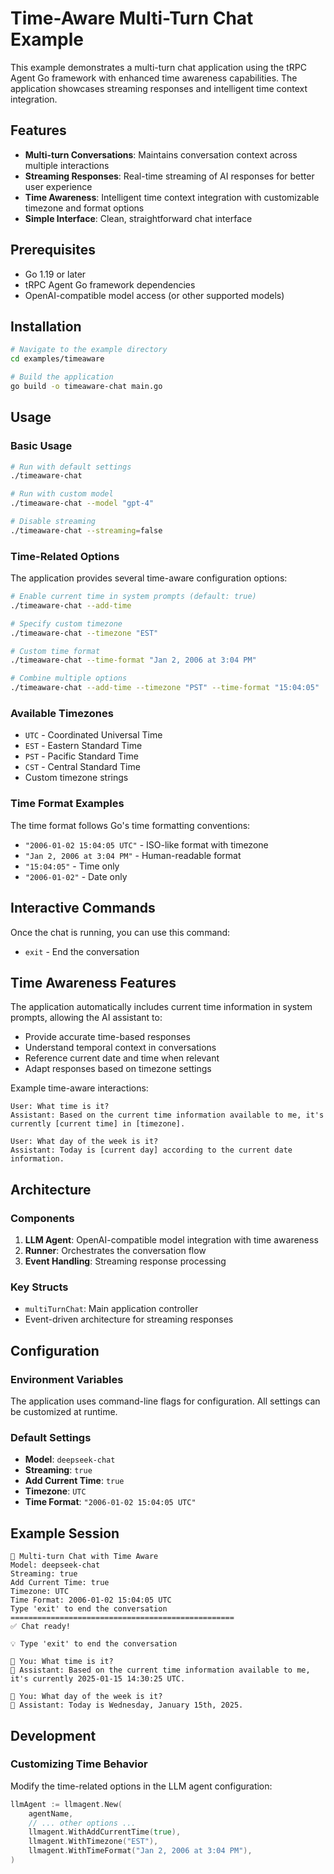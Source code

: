 # Time-Aware Multi-Turn Chat Example

This example demonstrates a multi-turn chat application using the tRPC Agent Go framework with enhanced time awareness capabilities. The application showcases streaming responses and intelligent time context integration.

## Features

- **Multi-turn Conversations**: Maintains conversation context across multiple interactions
- **Streaming Responses**: Real-time streaming of AI responses for better user experience
- **Time Awareness**: Intelligent time context integration with customizable timezone and format options
- **Simple Interface**: Clean, straightforward chat interface

## Prerequisites

- Go 1.19 or later
- tRPC Agent Go framework dependencies
- OpenAI-compatible model access (or other supported models)

## Installation

```bash
# Navigate to the example directory
cd examples/timeaware

# Build the application
go build -o timeaware-chat main.go
```

## Usage

### Basic Usage

```bash
# Run with default settings
./timeaware-chat

# Run with custom model
./timeaware-chat --model "gpt-4"

# Disable streaming
./timeaware-chat --streaming=false
```

### Time-Related Options

The application provides several time-aware configuration options:

```bash
# Enable current time in system prompts (default: true)
./timeaware-chat --add-time

# Specify custom timezone
./timeaware-chat --timezone "EST"

# Custom time format
./timeaware-chat --time-format "Jan 2, 2006 at 3:04 PM"

# Combine multiple options
./timeaware-chat --add-time --timezone "PST" --time-format "15:04:05"
```

### Available Timezones

- `UTC` - Coordinated Universal Time
- `EST` - Eastern Standard Time
- `PST` - Pacific Standard Time
- `CST` - Central Standard Time
- Custom timezone strings

### Time Format Examples

The time format follows Go's time formatting conventions:

- `"2006-01-02 15:04:05 UTC"` - ISO-like format with timezone
- `"Jan 2, 2006 at 3:04 PM"` - Human-readable format
- `"15:04:05"` - Time only
- `"2006-01-02"` - Date only

## Interactive Commands

Once the chat is running, you can use this command:

- `exit` - End the conversation

## Time Awareness Features

The application automatically includes current time information in system prompts, allowing the AI assistant to:

- Provide accurate time-based responses
- Understand temporal context in conversations
- Reference current date and time when relevant
- Adapt responses based on timezone settings

Example time-aware interactions:
```
User: What time is it?
Assistant: Based on the current time information available to me, it's currently [current time] in [timezone].

User: What day of the week is it?
Assistant: Today is [current day] according to the current date information.
```

## Architecture

### Components

1. **LLM Agent**: OpenAI-compatible model integration with time awareness
2. **Runner**: Orchestrates the conversation flow
3. **Event Handling**: Streaming response processing

### Key Structs

- `multiTurnChat`: Main application controller
- Event-driven architecture for streaming responses

## Configuration

### Environment Variables

The application uses command-line flags for configuration. All settings can be customized at runtime.

### Default Settings

- **Model**: `deepseek-chat`
- **Streaming**: `true`
- **Add Current Time**: `true`
- **Timezone**: `UTC`
- **Time Format**: `"2006-01-02 15:04:05 UTC"`

## Example Session

```
🚀 Multi-turn Chat with Time Aware
Model: deepseek-chat
Streaming: true
Add Current Time: true
Timezone: UTC
Time Format: 2006-01-02 15:04:05 UTC
Type 'exit' to end the conversation
==================================================
✅ Chat ready!

💡 Type 'exit' to end the conversation

👤 You: What time is it?
🤖 Assistant: Based on the current time information available to me, it's currently 2025-01-15 14:30:25 UTC.

👤 You: What day of the week is it?
🤖 Assistant: Today is Wednesday, January 15th, 2025.
```

## Development

### Customizing Time Behavior

Modify the time-related options in the LLM agent configuration:

```go
llmAgent := llmagent.New(
    agentName,
    // ... other options ...
    llmagent.WithAddCurrentTime(true),
    llmagent.WithTimezone("EST"),
    llmagent.WithTimeFormat("Jan 2, 2006 at 3:04 PM"),
)
```
